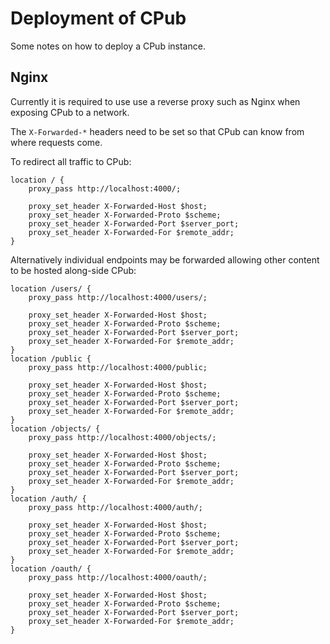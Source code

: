 # Deployment of CPub

Some notes on how to deploy a CPub instance.

## Nginx

Currently it is required to use use a reverse proxy such as Nginx when exposing CPub to a network.

The `X-Forwarded-*` headers need to be set so that CPub can know from where requests come.

To redirect all traffic to CPub:

```
location / {
    proxy_pass http://localhost:4000/;
    
    proxy_set_header X-Forwarded-Host $host;
    proxy_set_header X-Forwarded-Proto $scheme;
    proxy_set_header X-Forwarded-Port $server_port;
    proxy_set_header X-Forwarded-For $remote_addr;
}
```

Alternatively individual endpoints may be forwarded allowing other content to be hosted along-side CPub:


```
location /users/ {
    proxy_pass http://localhost:4000/users/;

    proxy_set_header X-Forwarded-Host $host;
    proxy_set_header X-Forwarded-Proto $scheme;
    proxy_set_header X-Forwarded-Port $server_port;
    proxy_set_header X-Forwarded-For $remote_addr;
}
location /public {
    proxy_pass http://localhost:4000/public;

    proxy_set_header X-Forwarded-Host $host;
    proxy_set_header X-Forwarded-Proto $scheme;
    proxy_set_header X-Forwarded-Port $server_port;
    proxy_set_header X-Forwarded-For $remote_addr;
}
location /objects/ {
    proxy_pass http://localhost:4000/objects/;

    proxy_set_header X-Forwarded-Host $host;
    proxy_set_header X-Forwarded-Proto $scheme;
    proxy_set_header X-Forwarded-Port $server_port;
    proxy_set_header X-Forwarded-For $remote_addr;
}
location /auth/ {
    proxy_pass http://localhost:4000/auth/;

    proxy_set_header X-Forwarded-Host $host;
    proxy_set_header X-Forwarded-Proto $scheme;
    proxy_set_header X-Forwarded-Port $server_port;
    proxy_set_header X-Forwarded-For $remote_addr;
}
location /oauth/ {
    proxy_pass http://localhost:4000/oauth/;

    proxy_set_header X-Forwarded-Host $host;
    proxy_set_header X-Forwarded-Proto $scheme;
    proxy_set_header X-Forwarded-Port $server_port;
    proxy_set_header X-Forwarded-For $remote_addr;
}
```
